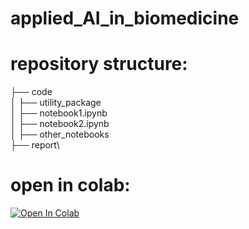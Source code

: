 # applied_AI_in_biomedicine

# repository structure:

├── code\
│   ├── utility_package\
│   ├── notebook1.ipynb\
│   ├── notebook2.ipynb\
│   ├── other_notebooks\
├── report\


# open in colab:
[![Open In Colab](https://colab.research.google.com/assets/colab-badge.svg)](https://colab.research.google.com/drive/1QoPbw44XJonAq0LhQLP12XtX9YMWqilp?usp=share_link)
